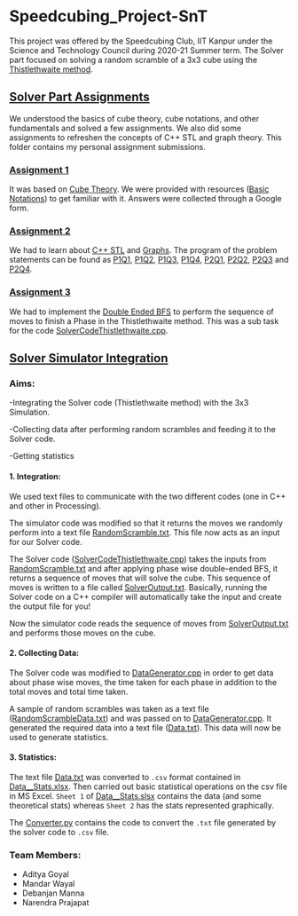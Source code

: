 # Speedcubing_Project-SnT
This project was offered by the Speedcubing Club, IIT Kanpur under the Science and Technology Council during  2020-21 Summer term. The Solver part focused on solving a random scramble of a 3x3 cube using the [Thistlethwaite method](https://www.speedsolving.com/wiki/index.php/Thistlethwaite%27s_algorithm).

## [Solver Part Assignments](./Assignments)

We understood the basics of cube theory, cube notations, and other fundamentals and solved a few assignments. We also did some assignments to refreshen the concepts of C++ STL and graph theory. This folder contains my personal assignment submissions.

### [Assignment 1](./Assignments/Assignment-Cube_Theory.pdf)

It was based on [Cube Theory](https://drive.google.com/file/d/1-L8xNXRVEk7S3XBuYOkQsc3FINxan_kR/view). We were provided with resources ([Basic Notations]( https://www.youtube.com/watch?v=24eHm4ri8WM)) to get familiar with it. Answers were collected through a Google form.

### [Assignment 2](https://drive.google.com/file/d/1XwmhHPa-5fvditAgEnfbNlL2H7o9env8/view?usp=sharing)

We had to learn about [C++ STL](https://www.topcoder.com/thrive/articles/Power%20up%20C++%20with%20the%20Standard%20Template%20Library%20Part%20One) and [Graphs](https://drive.google.com/drive/folders/1qQd7vYsYINyJXW3aAHLy3GQ-X2Ykwsfj?usp=sharing).
The program of the problem statements can be found as [P1Q1](./Assignments/P1Q1.cpp), [P1Q2](./Assignments/P1Q2.cpp), [P1Q3](./Assignments/P1Q3.cpp), [P1Q4](./Assignments/P1Q4.cpp), [P2Q1](./Assignments/P2Q1.docx), [P2Q2](./Assignments/P2Q2.docx), [P2Q3](./Assignments/P2Q3.docx) and [P2Q4](./Assignments/P2Q4.docx).

### [Assignment 3](https://drive.google.com/file/d/184hLinhG3RXp9sCip5-nHKNuxxzBZ6Q8/view?usp=sharing)

We had to implement the [Double Ended BFS](https://efficientcodeblog.wordpress.com/2017/12/13/bidirectional-search-two-end-bfs/
) to perform the sequence of moves to finish a Phase in the Thistlethwaite method. This was a sub task for the code [SolverCodeThistlethwaite.cpp](./Solver_Simulator_Integration/SolverCodeThistlethwaite.cpp).





## [Solver Simulator Integration](./Solver_Simulator_Integration)

### Aims:

-Integrating the Solver code (Thistlethwaite method) with the 3x3 Simulation.

-Collecting data after performing random scrambles and feeding it to the Solver code.

-Getting statistics

#### 1. Integration:

We used text files to communicate with the two different codes (one in C++ and other in Processing).

The simulator code was modified so that it returns the moves we randomly perform into a text file [RandomScramble.txt](./Solver_Simulator_Integration/RandomScramble.txt). This file now acts as an input for our Solver code.

The Solver code ([SolverCodeThistlethwaite.cpp](./Solver_Simulator_Integration/SolverCodeThistlethwaite.cpp)) takes the inputs from [RandomScramble.txt](./Solver_Simulator_Integration/RandomScramble.txt) and after applying phase wise double-ended BFS, it returns a sequence of moves that will solve the cube. This sequence of moves is written to a file called [SolverOutput.txt](./Solver_Simulator_Integration/SolverOutput.txt). Basically, running the Solver code on a C++ compiler will automatically take the input and create the output file for you!

Now the simulator code reads the sequence of moves from [SolverOutput.txt](./Solver_Simulator_Integration/SolverOutput.txt) and performs those moves on the cube.



#### 2. Collecting Data:

The Solver code was modified to [DataGenerator.cpp](./Solver_Simulator_Integration/DataGenerator.cpp)  in order to get data about phase wise moves, the time taken for each phase in addition to the total moves and total time taken.

A sample of random scrambles was taken as a text file ([RandomScrambleData.txt](./Solver_Simulator_Integration/RandomScrambleData.txt)) and was passed on to [DataGenerator.cpp](./Solver_Simulator_Integration/DataGenerator.cpp). It generated the required data into a text file ([Data.txt](./Solver_Simulator_Integration/Data.txt)). This data will now be used to generate statistics.



#### 3. Statistics:

The text file [Data.txt](./Solver_Simulator_Integration/Data.txt) was converted to `.csv` format contained in [Data__Stats.xlsx](./Solver_Simulator_Integration/Data__Stats.xlsx). Then carried out basic statistical operations on the csv file in MS Excel. `Sheet 1` of [Data__Stats.slsx](./Solver_Simulator_Integration/Data__Stats.xlsx) contains the data (and some theoretical stats) whereas `Sheet 2` has the stats represented graphically.

The [Converter.py](./Solver_Simulator_Integration/Converter.py) contains the code to convert the `.txt` file generated by the solver code to `.csv` file.



### Team Members:
- Aditya Goyal
- Mandar Wayal
- Debanjan Manna
- Narendra Prajapat
